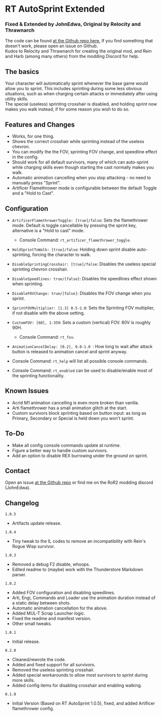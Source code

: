 # RT AutoSprint Extended
### Fixed & Extended by JohnEdwa, Original by Relocity and Thrawnarch

The code can be found [at the Github repo here.](https://github.com/JohnEdwa/RTAutoSprintExtended) If you find something that doesn't work, please open an issue on Github.   
Kudos to Relocity and Thrawnarch for creating the original mod, and Rein and Harb (among many others) from the modding Discord for help.

## The basics

Your character will automatically sprint whenever the base game would allow you to sprint. This includes sprinting during some less obvious situations, such as when charging certain attacks or immediately after using utility skills.   
The special (useless) sprinting crosshair is disabled, and holding sprint now makes you walk instead, if for some reason you wish to do so.

## Features and Changes

* Works, for one thing.
* Shows the correct crosshair while sprinting instead of the useless chevron.
* You can modify the the FOV, sprinting FOV change, and speedline effect in the config. 
* Should work for all default survivors, many of which can auto-sprint while charging skills even though starting the cast normally makes you walk.
* Automatic animation cancelling when you stop attacking - no need to manually press "Sprint".
* Artificer Flamethrower mode is configurable between the default Toggle and a "Hold to Cast".

## Configuration

* `ArtificerFlamethrowerToggle: [true]/false`: Sets the flamethrower mode. Default is toggle cancellable by pressing the sprint key, alternative is a "Hold to cast" mode.
    * Console Command: `rt_artificer_flamethrower_toggle`.
* `HoldSprintToWalk: [true]/false`: Holding down sprint disable auto-sprinting, forcing the character to walk.
* `DisableSprintingCrosshair: [true]/false`: Disables the useless special sprinting chevron crosshair.
* `DisableSpeedlines: true/[false]`: Disables the speedlines effect shown when sprinting. 
* `DisableFOVChange: true/[false]`: Disables the FOV change when you sprint.  
* `SprintFOVMultiplier: [1.3] 0.5-2.0`: Sets the Sprinting FOV multiplier, if not disable with the above setting.
* `CustomFOV: [60], 1-359`: Sets a custom (vertical) FOV. 60V is roughly 90H.
    * Console Command: `rt_fov`. 
* `AnimationCancelDelay: [0.2], 0.0-1.0 `: How long to wait after attack button is released to animation cancel and sprint anyway.

* Console Command: `rt_help` will list all possible console commands.
* Console Command: `rt_enabled` can be used to disable/enable most of the sprinting functionality.

## Known Issues

* Acrid M1 animation cancelling is even more broken than vanilla.
* Arti flamethrower has a small animation glitch at the start.
* Custom survivors block sprinting based on button input: as long as Primary, Secondary or Special is held down you won't sprint.

## To-Do

* Make all config console commands update at runtime.
* Figure a better way to handle custom survivors.
* Add an option to disable REX burrowing under the ground on sprint.

## Contact

Open an issue [at the Github repo](https://github.com/JohnEdwa/RTAutoSprintExtended) or find me on the RoR2 modding discord (JohnEdwa).

## Changelog

`1.0.5`

* Artifacts update release.

`1.0.4`

* Tiny tweak to the IL codes to remove an incompatibility with Rein's Rogue Wisp survivor.

`1.0.3`

* Removed a debug F2 disable, whoops.
* Edited readme to (maybe) work with the Thunderstore Markdown parser.

`1.0.2`

* Added FOV configuration and disabling speedlines.
* Arti, Engi, Commando and Loader use the animation duration instead of a static delay between shots.
* Automatic animation cancellation for the above.
* Added MUL-T Scrap Launcher logic.
* Fixed the readme and manifest version.
* Other small tweaks.

`1.0.1`

* Initial release.

`0.2.0`

* Cleaned/rewrote the code. 
* Added and fixed support for all survivors.
* Removed the useless sprinting crosshair.
* Added special workarounds to allow most survivors to sprint during more skills.
* Added config items for disabling crosshair and enabling walking.

`0.1.0` 

* Initial Version (Based on RT AutoSprint 1.0.5), fixed, and added Artificer flamethrower config.